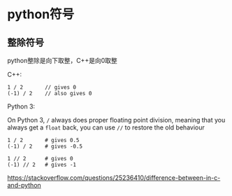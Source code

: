 # python符号

## 整除符号

python整除是向下取整，C++是向0取整

C++:

```
1 / 2       // gives 0
(-1) / 2    // also gives 0
```

Python 3:

On Python 3, `/` always does proper floating point division, meaning that you always get a `float` back, you can use `//` to restore the old behaviour

```
1 / 2       # gives 0.5
(-1) / 2    # gives -0.5

1 // 2      # gives 0
(-1) // 2   # gives -1
```

<https://stackoverflow.com/questions/25236410/difference-between-in-c-and-python>